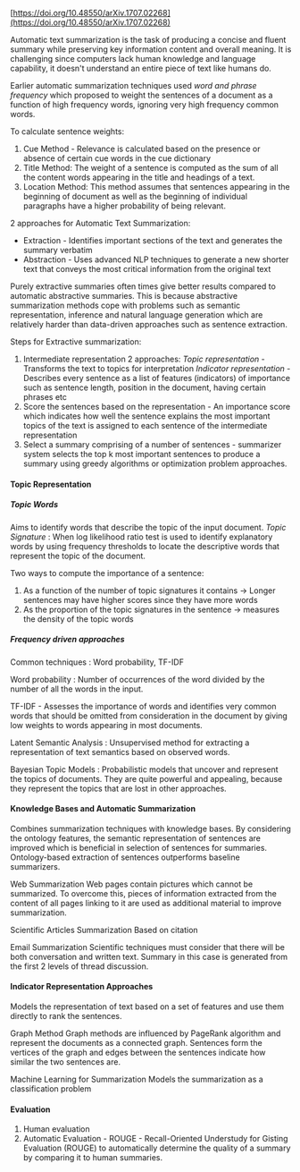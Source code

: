 [https://doi.org/10.48550/arXiv.1707.02268](https://doi.org/10.48550/arXiv.1707.02268)


Automatic text summarization is the task of producing a concise and fluent summary while preserving key information content and overall meaning. It is challenging since computers lack human knowledge and language capability, it doesn't understand an entire piece of text like humans do.

Earlier automatic summarization techniques used _word
and phrase frequency_ which proposed to weight the sentences of a document as a function of high frequency words, ignoring very high frequency common words.

To calculate sentence weights:
1. Cue Method - Relevance is calculated based on the presence or absence of certain cue words in the cue dictionary
2. Title Method: The weight of a sentence is computed as the sum of all the content words appearing in the title and headings of a text.
3.  Location Method: This method assumes that sentences appearing in the beginning of document as well as the beginning of individual paragraphs have a higher probability of being relevant.

2 approaches for Automatic Text Summarization:
- Extraction - Identifies important sections of the text and generates the summary verbatim
- Abstraction - Uses advanced NLP techniques to generate a new shorter text that conveys the most critical information from the original text

Purely extractive summaries often times give better results compared to automatic abstractive summaries. This is because abstractive summarization
methods cope with problems such as semantic representation, inference and natural language generation which are relatively harder than data-driven approaches such as sentence extraction.

Steps for Extractive summarization:
1. Intermediate representation
	2 approaches:
		_Topic representation_ - Transforms the text to topics for interpretation
		_Indicator representation_ - Describes every sentence as a list of features (indicators) of importance such as sentence length, position in the document, having certain phrases etc
1. Score the sentences based on the representation - An importance score which indicates how well the sentence explains the most important topics of the text is assigned to each sentence of the intermediate representation
2. Select a summary comprising of a number of sentences - summarizer system selects the top k most important sentences to produce a summary using greedy algorithms or optimization problem approaches.

#### Topic Representation

##### Topic Words
Aims to identify words that describe the topic of the input document.
_Topic Signature_ :  When log likelihood ratio test is used to identify explanatory words by using frequency thresholds to locate the descriptive words that represent the topic of the document.

Two ways to compute the importance of a sentence:
1. As a function of the number of topic signatures it contains -> Longer sentences may have higher scores since they have more words
2. As the proportion of the topic signatures in the sentence -> measures the density of the topic words

##### Frequency driven approaches
Common techniques : Word probability, TF-IDF

Word probability : Number of occurrences of the word divided by the number of all the words in the input.

TF-IDF - Assesses the importance of words and identifies very common words that should be omitted from consideration in the document by giving low weights to words appearing in  most documents.

Latent Semantic Analysis : Unsupervised method for extracting a representation of text semantics based on observed words.

Bayesian Topic Models : Probabilistic models that uncover and represent the topics of documents. They are quite powerful and appealing, because they represent the topics that are lost in other approaches.

#### Knowledge Bases and Automatic Summarization

Combines summarization techniques with knowledge bases. By considering the ontology features, the semantic representation of sentences are improved which is beneficial in selection of sentences for summaries. Ontology-based extraction of sentences
outperforms baseline summarizers.

Web Summarization
Web pages contain pictures which cannot be summarized. To overcome this, pieces of information extracted from the content of all pages linking to it are used as additional material to improve summarization.

Scientific Articles Summarization
Based on citation

Email Summarization
Scientific techniques must consider that there will be both conversation and written text. Summary in this case is generated from the first 2 levels of thread discussion.

#### Indicator Representation Approaches
Models the representation of text based on a set of features and use them directly to rank the sentences.

Graph Method
Graph methods are influenced by PageRank algorithm and represent the documents as a connected graph. Sentences form the vertices of the graph and edges between the sentences indicate how similar the two sentences are.

Machine Learning for Summarization
Models the summarization as a classification problem


#### Evaluation
1. Human evaluation 
2. Automatic Evaluation - ROUGE - Recall-Oriented Understudy for Gisting Evaluation (ROUGE) to automatically determine the quality of a summary by comparing it to human summaries.